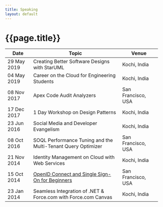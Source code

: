 ```yaml
---
title: Speaking
layout: default
---
```


<h1>{{page.title}}</h1>

| Date        | Topic                                                                                          | Venue              |
| ----------- | ---------------------------------------------------------------------------------------------- | ------------------ |
| 29 May 2019 | Creating Better Software Designs with StarUML                                                  | Kochi, India       |
| 04 May 2019 | Career on the Cloud for Engineering Students                                                   | Kochi, India       |
| 08 Nov 2017 | Apex Code Audit Analyzers                                                                      | San Francisco, USA |
| 17 Dec 2017 | 1 Day Workshop on Design Patterns                                                              | Kochi, India       |
| 23 Jun 2016 | Social Media and Developer Evangelism                                                          | Kochi, India       |
| 08 Oct 2016 | SOQL Performance Tuning and the Multi-Tenant Query Optimizer                                   | San Francisco, USA |
| 21 Nov 2014 | Identity Management on Cloud with Web Services                                                 | Kochi, India       |
| 15 Oct 2014 | [OpenID Connect and Single Sign-On for Beginners](https://www.youtube.com/watch?v=T1fpulzHYcs) | San Francisco, USA |
| 23 Jan 2014 | Seamless Integration of .NET & Force.com with Force.com Canvas                                 | Kochi, India       |
